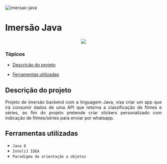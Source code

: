 ![imersao-java](https://user-images.githubusercontent.com/82077382/180656431-41a02d8d-4685-4a97-b770-0c739b72addc.png)

# Imersão Java

<p align="center">
   <img src="http://img.shields.io/static/v1?label=STATUS&message=CONCLUIDO&color=RED&style=for-the-badge"/>
</p>

### Tópicos 

- [Descrição do projeto](#descrição-do-projeto)

- [Ferramentas utilizadas](#ferramentas-utilizadas)

## Descrição do projeto 

<p align="justify">
 Projeto de imersão backend com a linguagem Java, visa criar um app que irá consumir dados de uma API que retorna a classificação de filmes e séries, ao fim do projeto pretende criar stickers personalizado com indicação de filmes/séries para enviar por whatsapp.
</p>

## Ferramentas utilizadas

- ``Java 8``
- ``InteliJ IDEA``
- ``Paradigma de orientação a objetos``
